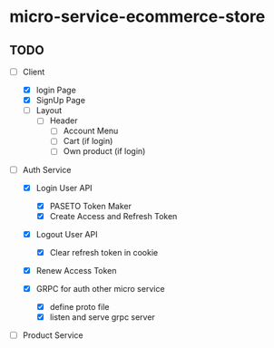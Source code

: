 # micro-service-ecommerce-store

## TODO

- [ ] Client
    - [x] login Page
    - [x] SignUp Page
    - [ ] Layout
        - [ ] Header
            - [ ] Account Menu
            - [ ] Cart (if login)
            - [ ] Own product (if login)

- [ ] Auth Service 
    - [x] Login User API
        - [x] PASETO Token Maker
        - [x] Create Access and Refresh Token
        
    - [x] Logout User API
        - [x] Clear refresh token in cookie

    - [x] Renew Access Token

    - [x] GRPC for auth other micro service
        - [x] define proto file
        - [x] listen and serve grpc server

- [ ] Product Service



